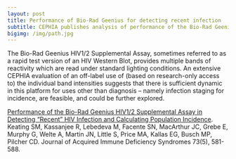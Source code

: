 ```yaml
---
layout: post
title: Performance of Bio-Rad Geenius for detecting recent infection
subtitle: CEPHIA publishes analysis of performance of the Bio-Rad Geenius HIV1/2 Supplemental Assay in detecting “recent” HIV infection and calculating population incidence
bigimg: /img/path.jpg
---
```


The Bio-Rad Geenius HIV1/2 Supplemental Assay, sometimes referred to as a rapid test version of an HIV Western Blot, provides multiple bands of reactivity which are read under standard lighting conditions. An extensive CEPHIA evaluation of an off-label use of (based on research-only access to) the individual band intensities suggests that there is sufficient dynamic in this platform for uses other than diagnosis – namely infection staging for incidence, are feasible, and could be further explored.

[Performance of the Bio-Rad Geenius HIV1/2 Supplemental Assay in Detecting “Recent” HIV Infection and Calculating Population Incidence](https://www.ncbi.nlm.nih.gov/pubmed/27509247). Keating SM, Kassanjee R, Lebedeva M, Facente SN, MacArthur JC, Grebe E, Murphy G, Welte A, Martin JN, Little S, Price MA, Kallas EG, Busch MP, Pilcher CD. Journal of Acquired Immune Deficiency Syndromes 73(5), 581-588.
